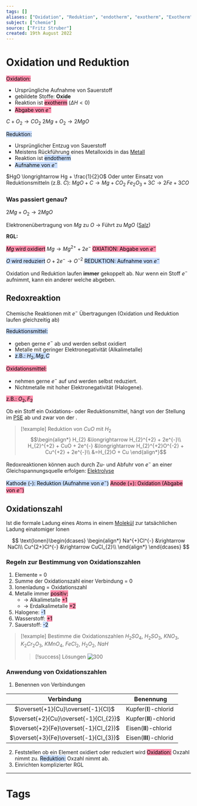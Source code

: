 ```yaml
---
tags: []
aliases: ["Oxidation", "Reduktion", "endotherm", "exotherm", "Exotherm", "Endotherm", "Redoxreaktion", "Redoxpaare", "Redoxpaar"]
subject: ["chemie"]
source: ["Fritz Struber"]
created: 19th August 2022
---
```


# Oxidation und Reduktion

<mark style="background: #FF5582A6;">Oxidation:</mark> 
- Ursprüngliche Aufnahme von Sauerstoff
- gebildete Stoffe: **Oxide**
- Reaktion ist <mark style="background: #FF5582A6;">exotherm</mark> ($\Delta H<0$)
- <mark style="background: #FF5582A6;">Abgabe von $e^{-}$</mark> 

$C+O_{2}\longrightarrow CO_{2}$
$2Mg+O_{2} \longrightarrow 2MgO$

<mark style="background: #ADCCFFA6;">Reduktion:</mark> 
- Ursprünglicher Entzug von Sauerstoff
- Meistens Rückführung eines Metalloxids in das [Metall](Metallbindung.md)
- Reaktion ist <mark style="background: #ADCCFFA6;">endotherm</mark> 
- <mark style="background: #ADCCFFA6;">Aufnahme von $e^{-}$</mark> 

$HgO \longrightarrow Hg + \frac{1}{2}O$
Oder unter Einsatz von Reduktionsmitteln (z.B. $C$):
$MgO + C \longrightarrow Mg + CO_{2}$
$Fe_{2}O_{3} + 3C \longrightarrow 2Fe + 3CO$

### Was passiert genau?

$2Mg+O_{2}\longrightarrow2MgO$

Elektronenübertragung von $Mg$ zu $O$
$\rightarrow$ Führt zu $MgO$ ([Salz](Ionenbindung.md))

**RGL:**

<mark style="background: #FF5582A6;">$Mg$ wird oxidiert</mark> $Mg \longrightarrow Mg^{2+}+2e^{-}$
<mark style="background: #FF5582A6;">OXIATION: Abgabe von $e^{-}$</mark> 

<mark style="background: #ADCCFFA6;">$O$ wird reduziert</mark> $O+2e^{-}\longrightarrow O^{-2}$
<mark style="background: #ADCCFFA6;">REDUKTION: Aufnahme von $e^{-}$</mark> 

Oxidation und Reduktion laufen **immer** gekoppelt ab. Nur wenn ein Stoff $e^{-}$ aufnimmt, kann ein anderer welche abgeben.

## Redoxreaktion

Chemische Reaktionen mit $e^{-}$ Übertragungen (Oxidation und Reduktion laufen gleichzeitig ab)

<mark style="background: #ADCCFFA6;">Reduktionsmittel:</mark>
- geben gerne $e^{-}$ ab und werden selbst oxidiert
- Metalle mit geringer Elektronegativität (Alkalimetalle)
 - <mark style="background: #ADCCFFA6;">z.B.: $H_{2}, Mg, C$</mark> 

<mark style="background: #FF5582A6;">Oxidationsmittel:</mark>
- nehmen gerne $e^{-}$ auf und werden selbst reduziert.
- Nichtmetalle mit hoher Elektronegativität (Halogene). 

<mark style="background: #FF5582A6;">z.B.: $O_{2}, F_{2}$</mark> 

Ob ein Stoff ein Oxidations- oder Reduktionsmittel, hängt von der Stellung im [PSE](Periodensystem%20der%20Elemente.md) ab und zwar von der [](Periodensystem%20der%20Elemente.md#Elektronegativität%20EN|Elektronegativität%20(EN)).

> [!example] Reduktion von $CuO$ mit $H_{2}$
> $$\begin{align*}
> H_{2} &\longrightarrow H_{2}^{+2} + 2e^{-}\\
> H_{2}^{+2} + CuO + 2e^{-} &\longrightarrow H_{2}^{+2}O^{-2} + Cu^{+2} + 2e^{-}\\
> &=H_{2}O + Cu
> \end{align*}$$

Redoxreaktionen können auch durch Zu- und Abfuhr von $e^{-}$ an einer Gleichspannungsquelle erfolgen: [Elektrolyse](Elektrochemie.md)

<mark style="background: #ADCCFFA6;">Kathode (-): Reduktion (Aufnahme von $e^{-}$)</mark>
<mark style="background: #FF5582A6;">Anode (+): Oxidation (Abgabe von $e^{-}$)</mark> 

## Oxidationszahl

Ist die formale Ladung eines Atoms in einem [Molekül](Atombindung.md) zur tatsächlichen Ladung einatomiger Ionen

$$
\text{Ionen}\begin{dcases}
\begin{align*}
Na^{+}Cl^{-} &\rightarrow NaCl\\
Cu^{2+}Cl^{-} &\rightarrow CuCl_{2}\\
\end{align*}
\end{dcases}
$$

### Regeln zur Bestimmung von Oxidationszahlen

1. Elemente = 0
2. Summe der Oxidationszahl einer Verbindung = 0
3. Ionenladung = Oxidationszahl
4. Metalle immer <mark style="background: #FF5582A6;">positiv:</mark>
	- $\rightarrow$ Alkalimetalle <mark style="background: #FF5582A6;">+1</mark> 
	- $\rightarrow$ Erdalkalimetalle <mark style="background: #FF5582A6;">+2</mark> 
1. Halogene: <mark style="background: #ADCCFFA6;">-1</mark>
2. Wasserstoff: <mark style="background: #FF5582A6;">+1</mark>
3. Sauerstoff: <mark style="background: #ADCCFFA6;">-2</mark>

 > [!example] Bestimme die Oxidationszahlen
 > $H_{2}SO_{4}$, $H_{2}SO_{3}$, $KNO_{3}$, $K_{2}Cr_{2}O_{3}$, $KMnO_{4}$, $FeCl_{2}$, $H_{2}O_{2}$, $NaH$
 > > [!success] Lösungen
 > > ![300](LSG-oxzahlen.png)

### Anwendung von Oxidationszahlen

1. Benennen von Verbindungen

|               Verbindung               | Benennung          |
|:--------------------------------------:| ------------------ |
|   $\overset{+1}{Cu}\overset{-1}{Cl}$   | Kupfer(**I**)-chlorid  |
| $\overset{+2}{Cu}\overset{-1}{Cl_{2}}$ | Kupfer(**II**)-chlorid |
| $\overset{+2}{Fe}\overset{-1}{Cl_{2}}$ | Eisen(**II**)-chlorid  |
| $\overset{+3}{Fe}\overset{-1}{Cl_{3}}$ | Eisen(**III**)-chlorid |

2. Feststellen ob ein Element oxidiert oder reduziert wird
   <mark style="background: #FF5582A6;">Oxidation:</mark> Oxzahl nimmt zu.
   <mark style="background: #ADCCFFA6;">Reduktion:</mark> Oxzahl nimmt ab.
3. Einrichten komplizierter RGL

---

# Tags
